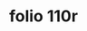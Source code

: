 ---
layout: edition
title: folio 110r
manuscript: Turin, Biblioteca Nazionale, MS N.III.19
sigla: T
iip: t110r.tif
milestone: 219
---